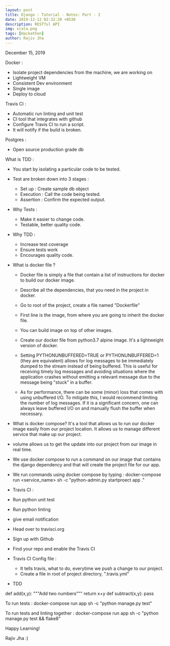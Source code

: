 ```yaml
---
layout: post
title: Django : Tutorial - Notes: Part - I
date: 2019-12-12 02:32:20 +0530
description: RESTful API
img: scala.png
tags: [Hackathon]
author: Rajiv Jha
---
```

December 15, 2019


Docker : 
- Isolate project dependencies from the machine, we are working on
- Lightweight VM
- Consistent Dev environment
- Single image
- Deploy to cloud

Travis CI :
- Automatic run linting and unit test
- CI tool that integrates with github
- Configure Travis CI to run a script.
- It will notify if the build is broken.

Postgres :
- Open source production grade db

What is TDD : 
- You start by isolating a particular code to be tested.
- Test are broken down into 3 stages : 
  - Set up : Create sample db object
  - Execution : Call the code being tested.
  - Assertion : Confirm the expected output.

- Why Tests :
  - Make it easier to change code.
  - Testable, better quality code.
  
- Why TDD :
  - Increase test coverage
  - Ensure tests work
  - Encourages quality code.

- What is docker file ?
  - Docker file is simply a file that contain a list of instructions for docker to build our docker image.
  - Describe all the dependencies, that you need in the project in docker.
  - Go to root of the project, create a file named "Dockerfile"
  - First line is the image, from where you are going to inherit the docker file.
  - You can build image on top of other images.
  - Create our docker file from python3.7 alpine image. It's a lightweight version of docker.
  

  - Setting PYTHONUNBUFFERED=TRUE or PYTHONUNBUFFERED=1 (they are equivalent) allows for log messages to be immediately dumped to the stream instead of being buffered. This is useful for receiving timely log messages and avoiding situations where the application crashes without emitting a relevant message due to the message being "stuck" in a buffer.

  - As for performance, there can be some (minor) loss that comes with using unbuffered I/O. To mitigate this, I would recommend limiting the number of log messages. If it is a significant concern, one can always leave buffered I/O on and manually flush the buffer when necessary.

- What is docker compose?
  It's a tool that allows us to run our docker image easily from our project location.
  It allows us to manage different service that make up our project.
  
- volume allows us to get the update into our project from our image in real time.

- We use docker compose to run a command on our image that contains the django dependency and that will create the project file for our app.

- We run commands using docker compose by typing : 
    docker-compose run <service_name> sh -c "python-admin.py startproect app ."
 
-  Travis CI :
  - Run python unit test
  - Run python linting
  - give email notification
  - Head over to travisci.org
  - Sign up with Github
  - Find your repo and enable the Travis CI
- Travis CI Config file :
  - It tells travis, what to do, everytime we push a change to our project.
  - Create a file in root of project directory, ".travis.yml"
  

- TDD

def add(x,y):
    """Add two numbers"""
    return x+y
def subtract(x,y):
    pass
    
To run tests : docker-compose run app sh -c "python manage.py test"

To run tests and linting together : docker-compose run app sh -c "python manage.py test && flake8"

Happy Learning!

Rajiv Jha :)
 
